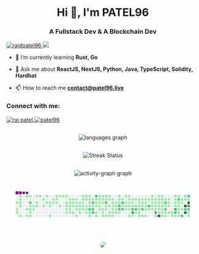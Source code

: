 <h1 align="center">Hi 👋, I'm PATEL96</h1>
<h3 align="center">A Fullstack Dev & A Blockchain Dev</h3>

<p align="left">
	<a href="https://x.com/rajdpatel96" target="blank">
		<img src="https://img.shields.io/badge/X.com-1DA1F2?style=for-the-badge&logo=x&logoColor=black"
			alt="rajdpatel96" />
	</a>
	<a href="mailto:contact@patel96.live">
		<img src="https://img.shields.io/badge/Gmail-D14836?style=for-the-badge&logo=gmail&logoColor=black">
	</a>
</p>

- 🌱 I’m currently learning **Rust, Go**

- 💬 Ask me about **ReactJS, NextJS, Python, Java, TypeScript, Solidity, Hardhat**

- 📫 How to reach me **contact@patel96.live**

<h3 align="left">Connect with me:</h3>
<p align="left">
	<a href="https://www.linkedin.com/in/patel96/" target="blank">
		<img align="center"
			src="https://raw.githubusercontent.com/rahuldkjain/github-profile-readme-generator/master/src/images/icons/Social/linked-in-alt.svg"
			alt="raj patel" height="30" width="40" />
	</a>
	<a href="https://www.youtube.com/@patel-96" target="blank">
		<img align="center"
			src="https://raw.githubusercontent.com/rahuldkjain/github-profile-readme-generator/master/src/images/icons/Social/youtube.svg"
			alt="patel96" height="30" width="40" />
	</a>
</p>

<div style="display:flex; align-items: center; justify-content: center; flex-direction: column">
	<div align="center" style="margin: 15px;">
		<img src="https://github-readme-stats.vercel.app/api/top-langs/?username=PATEL96&theme=neon" alt="languages graph" />
	</div>
	<div align="center" style="margin: 15px;">
		<img src="https://github-readme-streak-stats-eight.vercel.app/?user=PATEL96&theme=dark&hide_border=false&theme=neon" alt="Streak Status" />
	</div>
	<div align="center" style="margin: 15px;">
		<img src="https://github-readme-activity-graph.vercel.app/graph?username=PATEL96&radius=16&theme=react&area=true&order=5"
			height="250" alt="activity-graph graph" />
	</div>
	<div align="center" style="margin: 15px; border-radius: 10px;">
		<img align="center" src="https://github.com/PATEL96/PATEL96/blob/output/github-contribution-grid-snake.gif" />
	</div>
	<div align="center" style="margin: 15px;">
		<img src="https://komarev.com/ghpvc/?username=PATEL96&color=green&style=for-the-badge&abbreviated=true" style="border-radius: 10px;" />
	</div>
</div>

